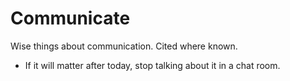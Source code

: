 # Communicate

Wise things about communication. Cited where known.

- If it will matter after today, stop talking about it in a chat room.
